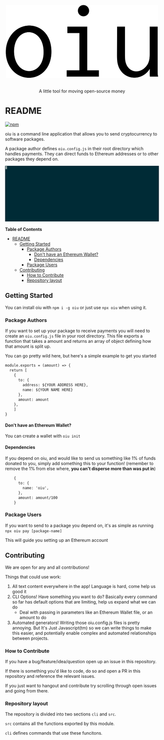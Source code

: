 <div align="center">
  <div>
	<img width="500" src="assets/logo.svg" alt="oiu">
  </div>
  <br>
  <p>A little tool for moving open-source money</p>
</div>


# README 

[![npm][npm-image]][npm-url]

[npm-image]: https://img.shields.io/npm/v/oiu.svg
[npm-url]: https://npmjs.org/package/oiu

oiu is a command line application that allows you to send cryptocurrency to
software packages.

A package author defines `oiu.config.js` in their root directory which handles
payments. They can direct funds to Ethereum addresses or to other packages they
depend on.

![example gif](assets/example.gif)


<!-- markdown-toc start - Don't edit this section. Run M-x markdown-toc-refresh-toc -->
**Table of Contents**

- [README](#readme)
    - [Getting Started](#getting-started)
        - [Package Authors](#package-authors)
            - [Don't have an Ethereum Wallet?](#dont-have-an-ethereum-wallet)
            - [Dependencies](#dependencies)
        - [Package Users](#package-users)
    - [Contributing](#contributing)
        - [How to Contribute](#how-to-contribute)
        - [Repository layout](#repository-layout)

<!-- markdown-toc end -->


## Getting Started

You can install oiu with `npm i -g oiu` or just use `npx oiu` when using it.

### Package Authors
If you want to set up your package to receive payments you will need to create
an `oiu.config.js` file in your root directory. This file exports a function
that takes a amount and returns an array of object defining how that amount is
split up.

You can go pretty wild here, but here's a simple example to get you started

```
module.exports = (amount) => {
  return [
    {
      to: {
        address: ${YOUR ADDRESS HERE},
        name: ${YOUR NAME HERE}
      },
      amount: amount
    },
    ]
}

```

#### Don't have an Ethereum Wallet?

You can create a wallet with `oiu init`

#### Dependencies
If you depend on oiu, and would like to send us something like 1% of funds
donated to you, simply add something this to your function! (remember to remove
the 1% from else where, **you can't disperse more than was put in**)

```
    {
      to: {
        name: 'oiu',
      },
      amount: amount/100
    }

```

### Package Users
If you want to send to a package you depend on, it's as simple as running `npx
oiu pay [package-name]`

This will guide you setting up an Ethereum account

## Contributing
We are open for any and all contributions!

Things that could use work:

1. All text content everywhere in the app! Language is hard, come help us good it
2. CLI Options! Have something you want to do? Basically every command so far
   has default options that are limiting, help us expand what we can do
   - Deal with passing in parameters like an Ethereum Wallet file, or an amount
     to do
3. Automated generators! Writing those oiu.config.js files is pretty annoying.
   But It's Just Javascript(tm) so we can write things to make this easier, and
   potentially enable complex and automated relationships between projects.

### How to Contribute

If you have a bug/feature/idea/question open up an issue in this repository. 

If there is something you'd like to code, do so and open a PR in this
repository and reference the relevant issues.

If you just want to hangout and contribute try scrolling through open issues and
going from there.

### Repository layout

The repository is divided into two sections `cli` and `src`. 

`src` contains all the functions exported by this module.

`cli` defines commands that use these funcitons. 
